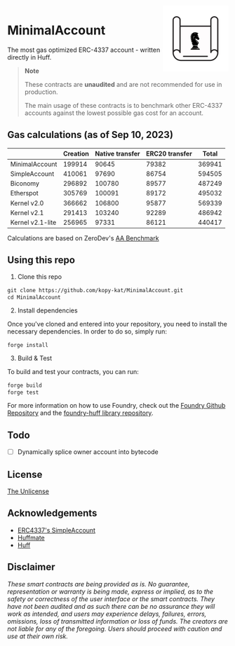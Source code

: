 <img align="right" width="150" height="150" top="100" src="./assets/blueprint.png">

# MinimalAccount

The most gas optimized ERC-4337 account - written directly in Huff.

> **Note**
>
> These contracts are **unaudited** and are not recommended for use in production.
>
> The main usage of these contracts is to benchmark other ERC-4337 accounts against the lowest possible gas cost for an account.

## Gas calculations (as of Sep 10, 2023)

|                  | Creation | Native transfer | ERC20 transfer | Total  |
| ---------------- | -------- | --------------- | -------------- | ------ |
| MinimalAccount   | 199914   | 90645           | 79382          | 369941 |
| SimpleAccount    | 410061   | 97690           | 86754          | 594505 |
| Biconomy         | 296892   | 100780          | 89577          | 487249 |
| Etherspot        | 305769   | 100091          | 89172          | 495032 |
| Kernel v2.0      | 366662   | 106800          | 95877          | 569339 |
| Kernel v2.1      | 291413   | 103240          | 92289          | 486942 |
| Kernel v2.1-lite | 256965   | 97331           | 86121          | 440417 |

Calculations are based on ZeroDev's [AA Benchmark](https://github.com/zerodevapp/aa-benchmark)

## Using this repo

1. Clone this repo

```
git clone https://github.com/kopy-kat/MinimalAccount.git
cd MinimalAccount
```

2. Install dependencies

Once you've cloned and entered into your repository, you need to install the necessary dependencies. In order to do so, simply run:

```shell
forge install
```

3. Build & Test

To build and test your contracts, you can run:

```shell
forge build
forge test
```

For more information on how to use Foundry, check out the [Foundry Github Repository](https://github.com/foundry-rs/foundry/tree/master/forge) and the [foundry-huff library repository](https://github.com/huff-language/foundry-huff).

## Todo

- [ ] Dynamically splice owner account into bytecode

## License

[The Unlicense](https://github.com/huff-language/huff-project-template/blob/master/LICENSE)

## Acknowledgements

- [ERC4337's SimpleAccount](https://github.com/eth-infinitism/account-abstraction/blob/develop/contracts/samples/SimpleAccount.sol)
- [Huffmate](https://github.com/huff-language/huffmate)
- [Huff](https://huff.sh)

## Disclaimer

_These smart contracts are being provided as is. No guarantee, representation or warranty is being made, express or implied, as to the safety or correctness of the user interface or the smart contracts. They have not been audited and as such there can be no assurance they will work as intended, and users may experience delays, failures, errors, omissions, loss of transmitted information or loss of funds. The creators are not liable for any of the foregoing. Users should proceed with caution and use at their own risk._
